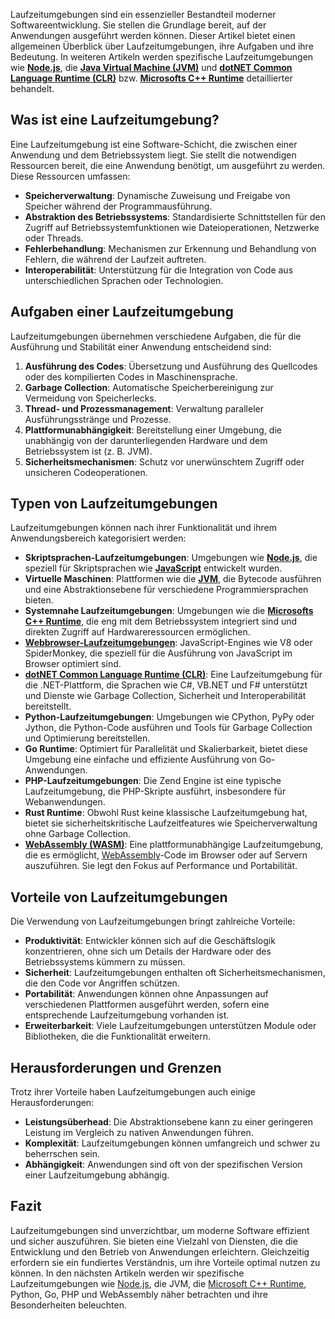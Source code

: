 Laufzeitumgebungen sind ein essenzieller Bestandteil moderner Softwareentwicklung. Sie stellen die Grundlage bereit, auf der Anwendungen ausgeführt werden können. Dieser Artikel bietet einen allgemeinen Überblick über Laufzeitumgebungen, ihre Aufgaben und ihre Bedeutung. In weiteren Artikeln werden spezifische Laufzeitumgebungen wie **[Node.js](Node.js%20Laufzeit.md)**, die **[Java Virtual Machine (JVM)](Java%20Virtual%20Machine%20(JVM)%20Laufzeit.md)** und **[dotNET Common Language Runtime (CLR)](dotNET%20Common%20Language%20Runtime.md)** bzw. **[Microsofts C++ Runtime](Microsofts%20C++%20Runtime.md)** detaillierter behandelt.

## Was ist eine Laufzeitumgebung?
Eine Laufzeitumgebung ist eine Software-Schicht, die zwischen einer Anwendung und dem Betriebssystem liegt. Sie stellt die notwendigen Ressourcen bereit, die eine Anwendung benötigt, um ausgeführt zu werden. Diese Ressourcen umfassen:
- **Speicherverwaltung**: Dynamische Zuweisung und Freigabe von Speicher während der Programmausführung.    
- **Abstraktion des Betriebssystems**: Standardisierte Schnittstellen für den Zugriff auf Betriebssystemfunktionen wie Dateioperationen, Netzwerke oder Threads.    
- **Fehlerbehandlung**: Mechanismen zur Erkennung und Behandlung von Fehlern, die während der Laufzeit auftreten.    
- **Interoperabilität**: Unterstützung für die Integration von Code aus unterschiedlichen Sprachen oder Technologien.
    
## Aufgaben einer Laufzeitumgebung
Laufzeitumgebungen übernehmen verschiedene Aufgaben, die für die Ausführung und Stabilität einer Anwendung entscheidend sind:

1. **Ausführung des Codes**: Übersetzung und Ausführung des Quellcodes oder des kompilierten Codes in Maschinensprache.    
2. **Garbage Collection**: Automatische Speicherbereinigung zur Vermeidung von Speicherlecks.    
3. **Thread- und Prozessmanagement**: Verwaltung paralleler Ausführungsstränge und Prozesse.    
4. **Plattformunabhängigkeit**: Bereitstellung einer Umgebung, die unabhängig von der darunterliegenden Hardware und dem Betriebssystem ist (z. B. JVM).    
5. **Sicherheitsmechanismen**: Schutz vor unerwünschtem Zugriff oder unsicheren Codeoperationen.
    
## Typen von Laufzeitumgebungen
Laufzeitumgebungen können nach ihrer Funktionalität und ihrem Anwendungsbereich kategorisiert werden:
- **Skriptsprachen-Laufzeitumgebungen**: Umgebungen wie **[Node.js](Node.js%20Laufzeit.md)**, die speziell für Skriptsprachen wie **[JavaScript](../Grundlagen/JavaScript/JavaScript%20Überblick.md)** entwickelt wurden.    
- **Virtuelle Maschinen**: Plattformen wie die **[JVM](Java%20Virtual%20Machine%20(JVM)%20Laufzeit.md)**, die Bytecode ausführen und eine Abstraktionsebene für verschiedene Programmiersprachen bieten.    
- **Systemnahe Laufzeitumgebungen**: Umgebungen wie die **[Microsofts C++ Runtime](Microsofts%20C++%20Runtime.md)**, die eng mit dem Betriebssystem integriert sind und direkten Zugriff auf Hardwareressourcen ermöglichen.    
- **[Webbrowser-Laufzeitumgebungen](Webbrowser-Laufzeitumgebung.md)**: JavaScript-Engines wie V8 oder SpiderMonkey, die speziell für die Ausführung von JavaScript im Browser optimiert sind.    
- **[dotNET Common Language Runtime (CLR)](dotNET%20Common%20Language%20Runtime.md)**: Eine Laufzeitumgebung für die .NET-Plattform, die Sprachen wie C#, VB.NET und F# unterstützt und Dienste wie Garbage Collection, Sicherheit und Interoperabilität bereitstellt.    
- **Python-Laufzeitumgebungen**: Umgebungen wie CPython, PyPy oder Jython, die Python-Code ausführen und Tools für Garbage Collection und Optimierung bereitstellen.    
- **Go Runtime**: Optimiert für Parallelität und Skalierbarkeit, bietet diese Umgebung eine einfache und effiziente Ausführung von Go-Anwendungen.    
- **PHP-Laufzeitumgebungen**: Die Zend Engine ist eine typische Laufzeitumgebung, die PHP-Skripte ausführt, insbesondere für Webanwendungen.    
- **Rust Runtime**: Obwohl Rust keine klassische Laufzeitumgebung hat, bietet sie sicherheitskritische Laufzeitfeatures wie Speicherverwaltung ohne Garbage Collection.    
- **[WebAssembly (WASM)](Webassembly%20Laufzeit.md)**: Eine plattformunabhängige Laufzeitumgebung, die es ermöglicht, [WebAssembly](Webassembly%20Laufzeit.md)-Code im Browser oder auf Servern auszuführen. Sie legt den Fokus auf Performance und Portabilität.
    
## Vorteile von Laufzeitumgebungen
Die Verwendung von Laufzeitumgebungen bringt zahlreiche Vorteile:
- **Produktivität**: Entwickler können sich auf die Geschäftslogik konzentrieren, ohne sich um Details der Hardware oder des Betriebssystems kümmern zu müssen.    
- **Sicherheit**: Laufzeitumgebungen enthalten oft Sicherheitsmechanismen, die den Code vor Angriffen schützen.    
- **Portabilität**: Anwendungen können ohne Anpassungen auf verschiedenen Plattformen ausgeführt werden, sofern eine entsprechende Laufzeitumgebung vorhanden ist.    
- **Erweiterbarkeit**: Viele Laufzeitumgebungen unterstützen Module oder Bibliotheken, die die Funktionalität erweitern.
    
## Herausforderungen und Grenzen
Trotz ihrer Vorteile haben Laufzeitumgebungen auch einige Herausforderungen:
- **Leistungsüberhead**: Die Abstraktionsebene kann zu einer geringeren Leistung im Vergleich zu nativen Anwendungen führen.    
- **Komplexität**: Laufzeitumgebungen können umfangreich und schwer zu beherrschen sein.    
- **Abhängigkeit**: Anwendungen sind oft von der spezifischen Version einer Laufzeitumgebung abhängig.
    
## Fazit
Laufzeitumgebungen sind unverzichtbar, um moderne Software effizient und sicher auszuführen. Sie bieten eine Vielzahl von Diensten, die die Entwicklung und den Betrieb von Anwendungen erleichtern. Gleichzeitig erfordern sie ein fundiertes Verständnis, um ihre Vorteile optimal nutzen zu können. In den nächsten Artikeln werden wir spezifische Laufzeitumgebungen wie [Node.js](Node.js%20Laufzeit.md), die JVM, die [Microsoft C++ Runtime](dotNET%20Common%20Language%20Runtime.md), Python, Go, PHP und WebAssembly näher betrachten und ihre Besonderheiten beleuchten.